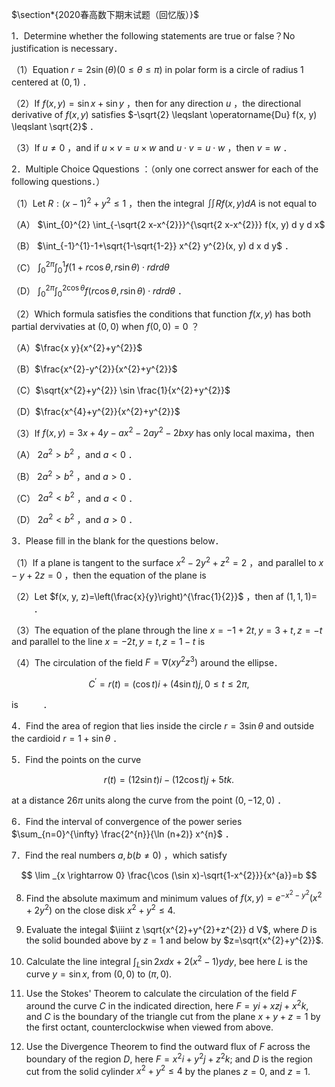 $\section*{2020春高数下期末试题（回忆版）}$

1．Determine whether the following statements are true or false？No justification is necessary．

（1）Equation $r=2 \sin (\theta)(0 \leqslant \theta \leqslant \pi)$ in polar form is a circle of radius 1 centered at $(0,1)$ ．

（2）If $f(x, y)=\sin x+\sin y$ ，then for any direction $u$ ，the directional derivative of $f(x, y)$ satisfies $-\sqrt{2} \leqslant \operatorname{Du} f(x, y) \leqslant \sqrt{2}$ ．

（3）If $u \neq 0$ ，and if $u \times v=u \times w$ and $u \cdot v=u \cdot w$ ，then $v=w$ ．

2．Multiple Choice Qquestions ：（only one correct answer for each of the following questions．）

（1）Let $R:(x-1)^{2}+y^{2} \leqslant 1$ ，then the integral $\iint R f(x, y) d A$ is not equal to

（A） $\int_{0}^{2} \int_{-\sqrt{2 x-x^{2}}}^{\sqrt{2 x-x^{2}}} f(x, y) d y d x$

（B） $\int_{-1}^{1}-1+\sqrt{1-\sqrt{1-2}} x^{2} y^{2}(x, y) d x d y$ ．

（C） $\int_{0}^{2 \pi} \int_{0}^{1} f(1+r \cos \theta, r \sin \theta) \cdot r d r d \theta$

（D） $\int_{0}^{2 \pi} \int_{0}^{2 \cos \theta} f(r \cos \theta, r \sin \theta) \cdot r d r d \theta$ ．

（2）Which formula satisfies the conditions that function $f(x, y)$ has both partial dervivaties at $(0,0)$ when $f(0,0)=0$ ？

（A）$\frac{x y}{x^{2}+y^{2}}$

（B）$\frac{x^{2}-y^{2}}{x^{2}+y^{2}}$

（C）$\sqrt{x^{2}+y^{2}} \sin \frac{1}{x^{2}+y^{2}}$

（D）$\frac{x^{4}+y^{2}}{x^{2}+y^{2}}$

（3）If $f(x, y)=3 x+4 y-a x^{2}-2 a y^{2}-2 b x y$ has only local maxima，then

（A） $2 a^{2}>b^{2}$ ，and $a<0$ ．

（B） $2 a^{2}>b^{2}$ ，and $a>0$ ．

（C） $2 a^{2}<b^{2}$ ，and $a<0$ ．

（D） $2 a^{2}<b^{2}$ ，and $a>0$ ．

3．Please fill in the blank for the questions below．

（1）If a plane is tangent to the surface $x^{2}-2 y^{2}+z^{2}=2$ ，and parallel to $x-y+2 z=0$ ，then the equation of the plane is

（2）Let $f(x, y, z)=\left(\frac{x}{y}\right)^{\frac{1}{2}}$ ，then af $(1,1,1)=$ $\qquad$ ．

（3）The equation of the plane through the line $x=-1+2 t, y=3+t, z=-t$ and parallel to the line $x=-2 t, y=t, z=1-t$ is $\qquad$

（4）The circulation of the field $F=\nabla\left(x y^{2} z^{3}\right)$ around the ellipse．

$$
C^{\prime}=r(t)=(\cos t) i+(4 \sin t) j, 0 \leq t \leq 2 \pi \text {, }
$$

is $\qquad$ ．

4．Find the area of region that lies inside the circle $r=3 \sin \theta$ and outside the cardioid $r=1+\sin \theta$ ．

5．Find the points on the curve

$$
r(t)=(12 \sin t) i-(12 \cos t) j+5 t k .
$$

at a distance $26 \pi$ units along the curve from the point $(0,-12,0)$ ．

6．Find the interval of convergence of the power series $\sum_{n=0}^{\infty} \frac{2^{n}}{\ln (n+2)} x^{n}$ ．

7．Find the real numbers $a, b(b \neq 0)$ ，which satisfy

$$
\lim _{x \rightarrow 0} \frac{\cos (\sin x)-\sqrt{1-x^{2}}}{x^{a}}=b
$$

8. Find the absolute maximum and minimum values of $f(x, y)=e^{-x^{2}-y^{2}}\left(x^{2}+2 y^{2}\right)$ on the close disk $x^{2}+y^{2} \leqslant 4$.

9. Evaluate the integal $\iiint z \sqrt{x^{2}+y^{2}+z^{2}} d V$, where $D$ is the solid bounded above by $z=1$ and below by $z=\sqrt{x^{2}+y^{2}}$.

10. Calculate the line integral $\int_{L} \sin 2 x d x+2\left(x^{2}-1\right) y d y$, bee here $L$ is the curve $y=\sin x$, from $(0,0)$ to $(\pi, 0)$.

11. Use the Stokes' Theorem to calculate the circulation of the field $F$ around the curve $C$ in the indicated direction, here $F=y i+x z j+x^{2} k$, and $C$ is the boundary of the triangle cut from the plane $x+y+z=1$ by the first octant, counterclockwise when viewed from above.

12. Use the Divergence Theorem to find the outward flux of $F$ across the boundary of the region $D$, here $F=x^{2} i+y^{2} j+z^{2} k$; and $D$ is the region cut from the solid cylinder $x^{2}+y^{2} \leq 4$ by the planes $z=0$, and $z=1$.

